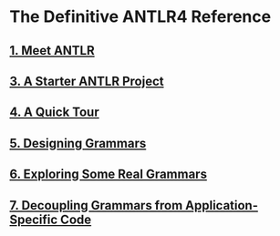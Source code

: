 ﻿# The Definitive ANTLR4 Reference

## [1. Meet ANTLR](Chapter_01)
## [3. A Starter ANTLR Project](Chapter_03)
## [4. A Quick Tour](Chapter_04)
## [5. Designing Grammars](Chapter_05)
## [6. Exploring Some Real Grammars](Chapter_06)
## [7. Decoupling Grammars from Application-Specific Code](Chapter_07)
